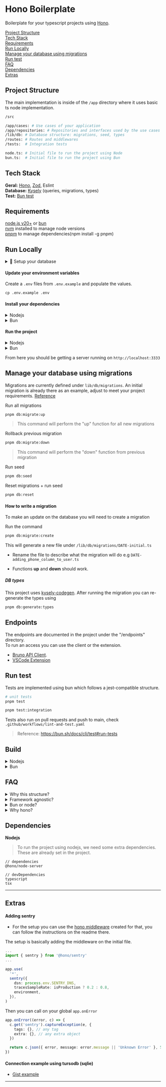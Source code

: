 # Hono Boilerplate

Boilerplate for your typescript projects using [Hono](https://hono.dev).

[Project Structure](#project-structure)  
[Tech Stack](#tech-stack)  
[Requirements](#requirements)  
[Run Locally](#run-locally)  
[Manage your database using migrations](#manage-your-database-using-migrations)  
[Run test](#run-test)  
[FAQ](#faq)  
[Dependencies](#dependencies)  
[Extras](#extras)

## Project Structure

The main implementation is inside of the `/app` directory where it uses basic ts node implementation.

```bash
/src

/app/cases: # Use cases of your application
/app/repositories: # Repositories and interfaces used by the use cases
/lib/db: # Database structure: migrations, seed, types
/routes: # Routes and middlewares
/tests:  # Integration tests

node.ts: # Initial file to run the project using Node
bun.ts:  # Initial file to run the project using Bun
```

## Tech Stack

**Geral:** [Hono](https://hono.dev), [Zod](https://zod.dev), Eslint  
**Database:** [Kysely](https://kysely.dev) (queries, migrations, types)  
**Test:** [Bun test](https://bun.sh/docs/cli/test)

## Requirements

[node.js v20+](https://nodejs.org/en) or [bun](https://bun.sh)  
[nvm](https://github.com/nvm-sh/nvm#install--update-script) installed to manage node versions  
[pnpm](https://pnpm.io) to manage dependencies(npm install -g pnpm)

## Run Locally

<details>

<summary>📁 Setup your database</summary>

I recommend using [dbngin](https://dbngin.com) to spin up an local DB on your machine.

> [!NOTE]  
> If you prefer docker, you can use postgres service from [this docker compose](https://gist.github.com/marcosrjjunior/d5250416b5fe43d982f998c0b7744464)

Create your database

```
CREATE DATABASE project
```

</details>

#### **Update your environment variables**

Create a `.env` files from `.env.example` and populate the values.

```
cp .env.example .env
```

#### **Install your dependencies**

<details>

<summary>Nodejs</summary>

```sh
nvm use
pnpm install
```

</details>

<details>

<summary>Bun</summary>

```sh
bun install --lockfile-only
# Reference: https://bun.sh/docs/install/lockfile
```

</details>

#### **Run the project**

<details>

<summary>Nodejs</summary>

```sh
pnpm node:dev or pnpm dev
```

</details>

<details>

<summary>Bun</summary>

```sh
pnpm bun:dev
```

</details>

From here you should be getting a server running on `http://localhost:3333`

## Manage your database using migrations

Migrations are currently defined under `lib/db/migrations`. An initial migration is already there as an example, adjust to meet your project requirements. [Reference](https://kysely.dev/docs/migrations)

Run all migrations

```sh
pnpm db:migrate:up
```

> This command will perform the "up" function for all new migrations

Rollback previous migration

```sh
pnpm db:migrate:down
```

> This command will perform the "down" function from previous migration

Run seed

```sh
pnpm db:seed
```

Reset migrations + run seed

```sh
pnpm db:reset
```

#### How to write a migration

To make an update on the database you will need to create a migration

Run the command

```sh
pnpm db:migrate:create
```

This will generate a new file under `/lib/db/migrations/DATE-initial.ts`

- Rename the file to describe what the migration will do e.g `DATE-adding_phone_column_to_user.ts`

- Functions **up** and **down** should work.

##### DB types

This project uses [kysely-codegen](https://github.com/RobinBlomberg/kysely-codegen).
After running the migration you can re-generate the types using

```sh
pnpm db:generate:types
```

## Endpoints

The endpoints are documented in the project under the "/endpoints" directory.  
To run an access you can use the client or the extension.

- [Bruno API Client](https://www.usebruno.com).
- [VSCode Extension](https://marketplace.visualstudio.com/items?itemName=bruno-api-client.bruno)

## Run test

Tests are implemented using bun which follows a jest-compatible structure.

```sh
# unit tests
pnpm test

pnpm test:integration
```

Tests also run on pull requests and push to main, check `.github/workflows/lint-and-test.yaml`

> Reference: https://bun.sh/docs/cli/test#run-tests

## Build

<details>

<summary>Nodejs</summary>

```sh
pnpm node:build
pnpm node:start
```

</details>

<details>

<summary>Bun</summary>

```sh
pnpm bun:build
pnpm bun:start
```

</details>

## FAQ

<details>

<summary>Why this structure?</summary>

This is a matter of personal preference and depends on your application and deployment process.

I've been using this case structure for a while and have found it enjoyable, though I'm still improving and learning as I go.

I often aim for a balanced approach to structure for various reasons.

As a personal recommendation, try not to become too attached to any one framework. You’ll gain more value by focusing on structuring your code and learning about patterns that can benefit your team, projects, and clients.

Feel free to adapt these ideas to fit your needs.

[Hono best practices](https://hono.dev/guides/best-practices#best-practices)  
[Hono presets](https://hono.dev/api/presets#which-preset-should-i-use)

</details>

<details>

<summary>Framework agnostic?</summary>

Thanks to Hono's simplicity, you can structure your project in a way that suits your needs.

The core of this project is located in the /app directory, where I use only JavaScript; none of these files are specific to Hono. This means that if you ever need to switch away from Hono for any reason, you can simply copy the /app directory and adjust the request handling as needed.

</details>

<details>

<summary>Bun or node?</summary>

Thanks to this structure, I can easily switch between them for testing. However, I still recommend using Node.js.

It really depends on your project and situation. I haven’t had the chance to test it in a large-scale real-world project yet, so I can’t say for sure. However, Bun is expected to be more efficient and use less memory.

Currently, I'm using Bun to run my tests, and it works well since it’s [based on Jest](https://bun.sh/docs/cli/test).

</details>

<details>

<summary>Why hono?</summary>

[Features](https://hono.dev/top#features)

Based on my experience with Express.js and Fastify, I’ve found Hono to be powerful, easy to use, and supported by an active community.

Give it a try.

Here are some basic benchmarks (though they’re not particularly significant).  
[Requests benchmark](https://web-frameworks-benchmark.netlify.app/result?f=express,hono,fastify,hono-bun)  
[Compare benchmark](https://web-frameworks-benchmark.netlify.app/compare?f=express,hono,fastify,hono-bun)

If you're still not convinced, Fastify is also an excellent option.

</details>

## Dependencies

**Nodejs**

> To run the project using nodejs, we need some extra dependencies.
> These are already set in the project.

```
// dependencies
@hono/node-server

// devDependencies
typescript
tsx
```

---

## Extras

#### Adding sentry

- For the setup you can use the [hono middleware](https://github.com/honojs/middleware/tree/main/packages/sentry) created for that, you can follow the instructions on the readme there.

The setup is basically adding the middleware on the initial file.

```ts
...
import { sentry } from '@hono/sentry'
...

app.use(
  '*',
  sentry({
    dsn: process.env.SENTRY_DNS,
    tracesSampleRate: isProduction ? 0.2 : 0.8,
    environment,
  }),
)
```

Then you can call on your global `app.onError`

```ts
app.onError((error, c) => {
  c.get('sentry').captureException(e, {
    tags: {}, // any tag
    extra: {}, // any extra object
  })

  return c.json({ error, message: error.message || 'Unknown Error' }, 500)
})
```

#### Connection example using tursodb (sqlie)

- [Gist example](https://gist.github.com/marcosrjjunior/0a717f4b8b584a13fb36fdec4398d048)

---
